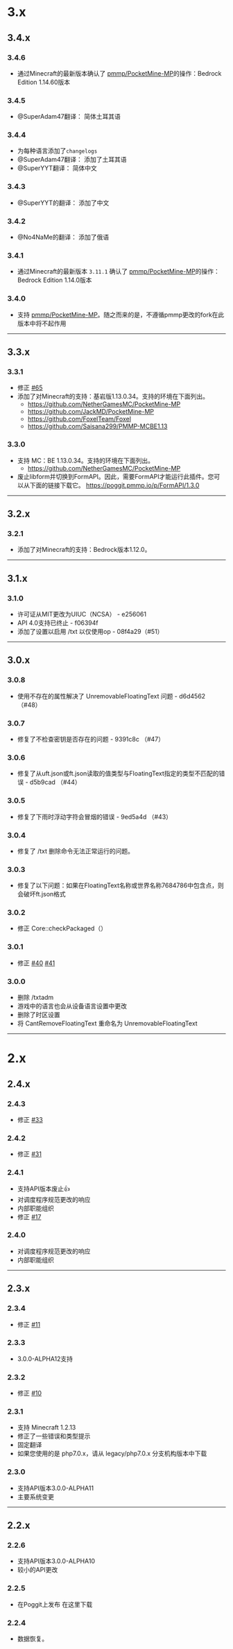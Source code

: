 # 3.x

## 3.4.x

### 3.4.6

- 通过Minecraft的最新版本确认了 [pmmp/PocketMine-MP](https://github.com/pmmp/PocketMine-MP)的操作：Bedrock Edition 1.14.60版本

### 3.4.5

- @SuperAdam47翻译： 简体土耳其语

### 3.4.4

- 为每种语言添加了`changelogs`
- @SuperAdam47翻译： 添加了土耳其语
- @SuperYYT翻译： 简体中文

### 3.4.3

- @SuperYYT的翻译： 添加了中文

### 3.4.2

- @No4NaMe的翻译： 添加了俄语

### 3.4.1

- 通过Minecraft的最新版本 `3.11.1` 确认了 [pmmp/PocketMine-MP](https://github.com/pmmp/PocketMine-MP)的操作：Bedrock Edition 1.14.0版本

### 3.4.0

- 支持 [pmmp/PocketMine-MP](https://github.com/pmmp/PocketMine-MP)。随之而来的是，不遵循pmmp更改的fork在此版本中将不起作用

***

## 3.3.x

### 3.3.1

- 修正 [#65](https://github.com/fuyutsuki/Texter/issues/65)
- 添加了对Minecraft的支持：基岩版1.13.0.34。支持的环境在下面列出。
  * https://github.com/NetherGamesMC/PocketMine-MP
  * https://github.com/JackMD/PocketMine-MP
  * https://github.com/FoxelTeam/Foxel
  * https://github.com/Saisana299/PMMP-MCBE1.13
  
### 3.3.0

- 支持 MC：BE 1.13.0.34。支持的环境在下面列出。
  * https://github.com/NetherGamesMC/PocketMine-MP
- 废止libform并切换到FormAPI。因此，需要FormAPI才能运行此插件。您可以从下面的链接下载它。
  https://poggit.pmmp.io/p/FormAPI/1.3.0

***

## 3.2.x

### 3.2.1

- 添加了对Minecraft的支持：Bedrock版本1.12.0。

***

## 3.1.x

### 3.1.0

- 许可证从MIT更改为UIUC（NCSA） - e256061
- API 4.0支持已终止 - f06394f
- 添加了设置以启用 /txt 以仅使用op - 08f4a29（#51）

***

## 3.0.x

### 3.0.8

- 使用不存在的属性解决了 UnremovableFloatingText 问题 - d6d4562 （#48）

### 3.0.7

- 修复了不检查密钥是否存在的问题 - 9391c8c （#47）

### 3.0.6

- 修复了从uft.json或ft.json读取的值类型与FloatingText指定的类型不匹配的错误 - d5b9cad （#44）

### 3.0.5

- 修复了下雨时浮动字符会冒烟的错误 - 9ed5a4d （#43）

### 3.0.4

- 修复了 /txt 删除命令无法正常运行的问题。

### 3.0.3

- 修复了以下问题：如果在FloatingText名称或世界名称7684786中包含点，则会破坏ft.json格式

### 3.0.2

- 修正 Core::checkPackaged（）

### 3.0.1

- 修正 [#40](https://github.com/fuyutsuki/Texter/issues/40) [#41](https://github.com/fuyutsuki/Texter/issues/41)

### 3.0.0

- 删除 /txtadm
- 游戏中的语言也会从设备语言设置中更改
- 删除了时区设置
- 将 CantRemoveFloatingText 重命名为 UnremovableFloatingText

***

# 2.x

## 2.4.x

### 2.4.3

- 修正 [#33](https://github.com/fuyutsuki/Texter/issues/33)

### 2.4.2

- 修正 [#31](https://github.com/fuyutsuki/Texter/issues/31)

### 2.4.1

- 支持API版本废止👍
- 对调度程序规范更改的响应
- 内部职能组织
- 修正 [#17](https://github.com/fuyutsuki/Texter/issues/17)

### 2.4.0

- 对调度程序规范更改的响应
- 内部职能组织

***

## 2.3.x

### 2.3.4

- 修正 [#11](https://github.com/fuyutsuki/Texter/issues/11)

### 2.3.3

- 3.0.0-ALPHA12支持

### 2.3.2

- 修正 [#10](https://github.com/fuyutsuki/Texter/issues/10)

### 2.3.1

- 支持 Minecraft 1.2.13
- 修正了一些错误和类型提示
- 固定翻译
- 如果您使用的是 php7.0.x，请从 legacy/php7.0.x 分支机构版本中下载

### 2.3.0

- 支持API版本3.0.0-ALPHA11
- 主要系统变更

***

## 2.2.x

### 2.2.6

- 支持API版本3.0.0-ALPHA10
- 较小的API更改

### 2.2.5

- 在Poggit上发布
  在这里下载
  
### 2.2.4

- 数据恢复。